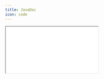 ```yaml
---
title: JavaDoc
icon: code
---
```


<iframe class="content-viewer" src="/assets/javadoc/api-v1/index.html"/>

<style>
.content-viewer {
    width: 100%;
    height: 1000px;
}
</style>